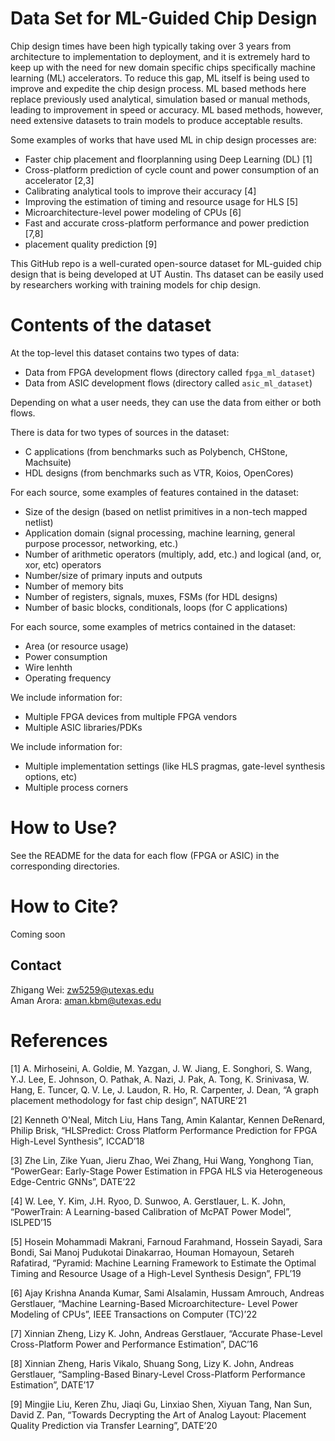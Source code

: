 # Data Set for ML-Guided Chip Design

Chip design times have been high typically taking over 3 years from architecture to implementation to deployment, 
and it is extremely hard to keep up with the need for new domain specific chips specifically machine learning (ML) accelerators. 
To reduce this gap, ML itself is being used to improve and expedite the chip design process. ML based methods here replace 
previously used analytical, simulation based or manual methods, leading to improvement in speed or accuracy. ML based methods, 
however, need extensive datasets to train models to produce acceptable results. 

Some examples of works that have used ML in chip design processes are:
- Faster chip placement and floorplanning using Deep Learning (DL) [1] 
- Cross-platform prediction of cycle count and power consumption of an accelerator [2,3] 
- Calibrating analytical tools to improve their accuracy [4]
- Improving the estimation of timing and resource usage for HLS [5]
- Microarchitecture-level power modeling of CPUs [6]
- Fast and accurate cross-platform performance and power prediction [7,8]
- placement quality prediction [9]

This GitHub repo is a well-curated open-source dataset for ML-guided chip design that is being developed at UT Austin.
Ths dataset can be easily used by researchers working with training models for chip design. 

# Contents of the dataset
At the top-level this dataset contains two types of data:

- Data from FPGA development flows (directory called `fpga_ml_dataset`)
- Data from ASIC development flows (directory called `asic_ml_dataset`)

Depending on what a user needs, they can use the data from either or both flows.

There is data for two types of sources in the dataset:
- C applications (from benchmarks such as Polybench, CHStone, Machsuite)
- HDL designs (from benchmarks such as VTR, Koios, OpenCores)

For each source, some examples of features contained in the dataset:
- Size of the design (based on netlist primitives in a non-tech mapped netlist)
- Application domain (signal processing, machine learning, general purpose processor, networking, etc.) 
- Number of arithmetic operators (multiply, add, etc.) and logical (and, or, xor, etc) operators
- Number/size of primary inputs and outputs
- Number of memory bits
- Number of registers, signals, muxes, FSMs (for HDL designs)
- Number of basic blocks, conditionals, loops (for C applications)

For each source, some examples of metrics contained in the dataset:
- Area (or resource usage)
- Power consumption
- Wire lenhth
- Operating frequency

We include information for:
- Multiple FPGA devices from multiple FPGA vendors
- Multiple ASIC libraries/PDKs

We include information for:
- Multiple implementation settings (like HLS pragmas, gate-level synthesis options, etc)
- Multiple process corners

# How to Use?
See the README for the data for each flow (FPGA or ASIC) in the corresponding directories.

# How to Cite?
Coming soon

## Contact
Zhigang Wei: zw5259@utexas.edu  
Aman Arora:  aman.kbm@utexas.edu  

# References
[1] A. Mirhoseini, A. Goldie, M. Yazgan, J. W. Jiang, E. Songhori, S. Wang, Y.J. Lee, E. Johnson, O. Pathak, A. Nazi, J. Pak, A. Tong, K. Srinivasa, W. Hang, E. Tuncer, Q. V. Le, J. Laudon, R. Ho, R. Carpenter, J. Dean, “A graph placement methodology for fast chip design”, NATURE’21

[2] Kenneth O'Neal, Mitch Liu, Hans Tang, Amin Kalantar, Kennen DeRenard, Philip Brisk, “HLSPredict: Cross Platform Performance Prediction for FPGA High-Level Synthesis”, ICCAD’18

[3] Zhe Lin, Zike Yuan, Jieru Zhao, Wei Zhang, Hui Wang, Yonghong Tian, “PowerGear: Early-Stage Power Estimation in FPGA HLS via Heterogeneous Edge-Centric GNNs”, DATE’22

[4] W. Lee, Y. Kim, J.H. Ryoo, D. Sunwoo, A. Gerstlauer, L. K. John, “PowerTrain: A Learning-based Calibration of McPAT Power Model”, ISLPED’15

[5] Hosein Mohammadi Makrani, Farnoud Farahmand, Hossein Sayadi, Sara Bondi, Sai Manoj Pudukotai Dinakarrao, Houman Homayoun, Setareh Rafatirad, “Pyramid: Machine Learning Framework to Estimate the Optimal Timing and Resource Usage of a High-Level Synthesis Design”, FPL’19

[6] Ajay Krishna Ananda Kumar, Sami Alsalamin, Hussam Amrouch, Andreas Gerstlauer, “Machine Learning-Based Microarchitecture- Level Power Modeling of CPUs”, IEEE Transactions on Computer (TC)’22

[7] Xinnian Zheng, Lizy K. John, Andreas Gerstlauer, “Accurate Phase-Level Cross-Platform Power and Performance Estimation”, DAC’16

[8] Xinnian Zheng, Haris Vikalo, Shuang Song, Lizy K. John, Andreas Gerstlauer, “Sampling-Based Binary-Level Cross-Platform Performance Estimation”, DATE’17

[9] Mingjie Liu, Keren Zhu, Jiaqi Gu, Linxiao Shen, Xiyuan Tang, Nan Sun, David Z. Pan, “Towards Decrypting the Art of Analog Layout: Placement Quality Prediction via Transfer Learning”, DATE’20
